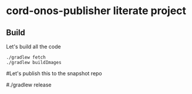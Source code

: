 cord-onos-publisher literate project
====================================

Build
-----

Let's build all the code
    
    ./gradlew fetch
    ./gradlew buildImages
    
#Let's publish this to the snapshot repo

#./gradlew release    
